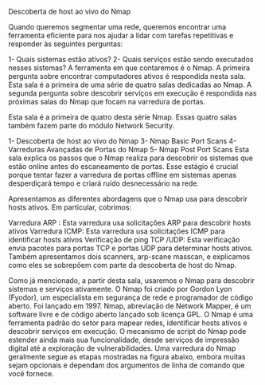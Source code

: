   
  
  Descoberta de host ao vivo do Nmap


Quando queremos segmentar uma rede, queremos encontrar uma ferramenta eficiente para nos ajudar a lidar com tarefas repetitivas e responder às seguintes perguntas:

1- Quais sistemas estão ativos?
2- Quais serviços estão sendo executados nesses sistemas?
A ferramenta em que contaremos é o Nmap. A primeira pergunta sobre encontrar computadores ativos é respondida nesta sala. Esta sala é a primeira de uma série de quatro salas dedicadas ao Nmap. A segunda pergunta sobre descobrir serviços em execução é respondida nas próximas salas do Nmap que focam na varredura de portas.

Esta sala é a primeira de quatro desta série Nmap. Essas quatro salas também fazem parte do módulo Network Security.

1- Descoberta de host ao vivo do Nmap
3- Nmap Basic Port Scans
4- Varreduras Avançadas de Portas do Nmap
5- Nmap Post Port Scans
Esta sala explica os passos que o Nmap realiza para descobrir os sistemas que estão online antes do escaneamento de portas. Esse estágio é crucial porque tentar fazer a varredura de portas offline em sistemas apenas desperdiçará tempo e criará ruído desnecessário na rede.

Apresentamos as diferentes abordagens que o Nmap usa para descobrir hosts ativos. Em particular, cobrimos:

Varredura ARP : Esta varredura usa solicitações ARP para descobrir hosts ativos
Varredura ICMP: Esta varredura usa solicitações ICMP para identificar hosts ativos
Verificação de ping TCP /UDP: Esta verificação envia pacotes para portas TCP e portas UDP para determinar hosts ativos.
Também apresentamos dois scanners, arp-scane masscan, e explicamos como eles se sobrepõem com parte da descoberta de host do Nmap.

Como já mencionado, a partir desta sala, usaremos o Nmap para descobrir sistemas e serviços ativamente. O Nmap foi criado por Gordon Lyon (Fyodor), um especialista em segurança de rede e programador de código aberto. Foi lançado em 1997. Nmap, abreviação de Network Mapper, é um software livre e de código aberto lançado sob licença GPL. O Nmap é uma ferramenta padrão do setor para mapear redes, identificar hosts ativos e descobrir serviços em execução. O mecanismo de script do Nmap pode estender ainda mais sua funcionalidade, desde serviços de impressão digital até a exploração de vulnerabilidades. Uma varredura do Nmap geralmente segue as etapas mostradas na figura abaixo, embora muitas sejam opcionais e dependam dos argumentos de linha de comando que você fornece.

